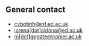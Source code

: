 ## General contact

- [cvbotinh@inf.ed.ac.uk](mailto:cvbotinh@inf.ed.ac.uk)
- [lorena[dot]aldana@ed.ac.uk](mailto:lorena.aldana@ed.ac.uk)
- [m[dot]gogate@napier.ac.uk](mailto:m.gogate@napier.ac.uk)
